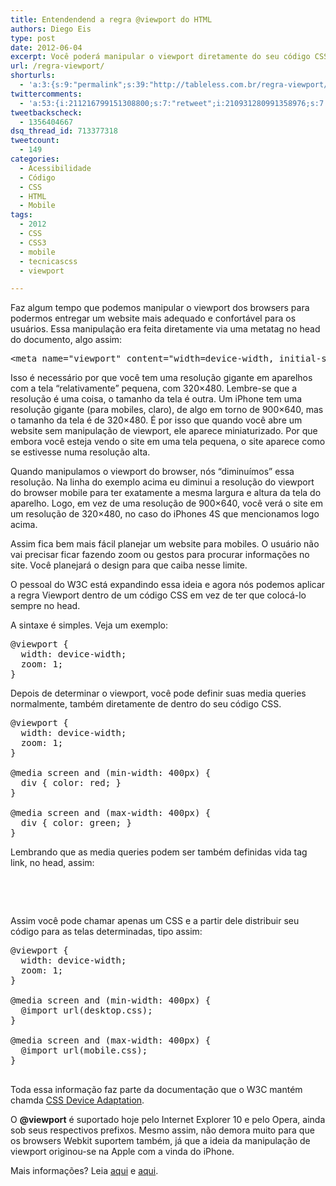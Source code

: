 ```yaml
---
title: Entendendend a regra @viewport do HTML
authors: Diego Eis
type: post
date: 2012-06-04
excerpt: Você poderá manipular o viewport diretamente do seu código CSS.
url: /regra-viewport/
shorturls:
  - 'a:3:{s:9:"permalink";s:39:"http://tableless.com.br/regra-viewport/";s:7:"tinyurl";s:26:"http://tinyurl.com/83gbvva";s:4:"isgd";s:19:"http://is.gd/cZJUGy";}'
twittercomments:
  - 'a:53:{i:211216799151308800;s:7:"retweet";i:210931280991358976;s:7:"retweet";i:210831873449009154;s:7:"retweet";i:210827712443584513;s:7:"retweet";i:210794826369732609;s:7:"retweet";i:210475205380943873;s:7:"retweet";i:209966522737766400;s:7:"retweet";i:209966520267325442;s:7:"retweet";i:209832112638009344;s:7:"retweet";i:209821939122970625;s:7:"retweet";i:209650215773409280;s:7:"retweet";i:209640703326826496;s:7:"retweet";i:209640653716594688;s:7:"retweet";i:209640572397420545;s:7:"retweet";i:209639211748442115;s:7:"retweet";i:215303511750082560;s:7:"retweet";i:215173442704642051;s:7:"retweet";i:215171560036765697;s:7:"retweet";i:215142824486768642;s:7:"retweet";i:215142116282728448;s:7:"retweet";i:218776835260026881;s:7:"retweet";i:218773597483831297;s:7:"retweet";i:218766550390411266;s:7:"retweet";i:218766233137446912;s:7:"retweet";i:223182387838844933;s:7:"retweet";i:223124817656815616;s:7:"retweet";i:223118693595496449;s:7:"retweet";i:223115100293300224;s:7:"retweet";i:230106682611597312;s:7:"retweet";i:230073719706488832;s:7:"retweet";i:230002897088290816;s:7:"retweet";i:236167976083132417;s:7:"retweet";i:236165949978464256;s:7:"retweet";i:236164033319931904;s:7:"retweet";i:241296232084017152;s:7:"retweet";i:248487648900026369;s:7:"retweet";i:248482457031172096;s:7:"retweet";i:254445792927043585;s:7:"retweet";i:253975234049351681;s:7:"retweet";i:253929145392832512;s:7:"retweet";i:253927324859371520;s:7:"retweet";i:253920498675752960;s:7:"retweet";i:253918625294069760;s:7:"retweet";i:253918239430684672;s:7:"retweet";i:266743339397832704;s:7:"retweet";i:266742358157168640;s:7:"retweet";i:266712811814662144;s:7:"retweet";i:266608611155902464;s:7:"retweet";i:266601566641987584;s:7:"retweet";i:271226367440465920;s:7:"retweet";i:270666842329194498;s:7:"retweet";i:270649352421257216;s:7:"retweet";i:270596697015607296;s:7:"retweet";}'
tweetbackscheck:
  - 1356404667
dsq_thread_id: 713377318
tweetcount:
  - 149
categories:
  - Acessibilidade
  - Código
  - CSS
  - HTML
  - Mobile
tags:
  - 2012
  - CSS
  - CSS3
  - mobile
  - tecnicascss
  - viewport

---
```

Faz algum tempo que podemos manipular o viewport dos browsers para podermos entregar um website mais adequado e confortável para os usuários. Essa manipulação era feita diretamente via uma metatag no head do documento, algo assim:

<pre class="lang-html">&lt;meta name="viewport" content="width=device-width, initial-scale=1, maximum-scale=1.0"&gt;
</pre>

Isso é necessário por que você tem uma resolução gigante em aparelhos com a tela &#8220;relativamente&#8221; pequena, com 320&#215;480. Lembre-se que a resolução é uma coisa, o tamanho da tela é outra. Um iPhone tem uma resolução gigante (para mobiles, claro), de algo em torno de 900&#215;640, mas o tamanho da tela é de 320&#215;480. É por isso que quando você abre um website sem manipulação de viewport, ele aparece miniaturizado. Por que embora você esteja vendo o site em uma tela pequena, o site aparece como se estivesse numa resolução alta.

Quando manipulamos o viewport do browser, nós &#8220;diminuímos&#8221; essa resolução. Na linha do exemplo acima eu diminui a resolução do viewport do browser mobile para ter exatamente a mesma largura e altura da tela do aparelho. Logo, em vez de uma resolução de 900&#215;640, você verá o site em um resolução de 320&#215;480, no caso do iPhones 4S que mencionamos logo acima.

Assim fica bem mais fácil planejar um website para mobiles. O usuário não vai precisar ficar fazendo zoom ou gestos para procurar informações no site. Você planejará o design para que caiba nesse limite.

O pessoal do W3C está expandindo essa ideia e agora nós podemos aplicar a regra Viewport dentro de um código CSS em vez de ter que colocá-lo sempre no head.

A sintaxe é simples. Veja um exemplo:

<pre class="lang-css">@viewport {
  width: device-width;
  zoom: 1;
}
</pre>

Depois de determinar o viewport, você pode definir suas media queries normalmente, também diretamente de dentro do seu código CSS.

<pre class="lang-css">@viewport {
  width: device-width;
  zoom: 1;
}

@media screen and (min-width: 400px) {
  div { color: red; }
}

@media screen and (max-width: 400px) {
  div { color: green; }
}
</pre>

Lembrando que as media queries podem ser também definidas vida tag link, no head, assim:

<pre class="lang-html"><link rel="stylesheet" type="text/css" href="screen.css" media="screen and (min-width: 400px)" />

<link rel="stylesheet" type="text/css" href="mobile.css" media="screen and (max-width: 400px)" />
</pre>

Assim você pode chamar apenas um CSS e a partir dele distribuir seu código para as telas determinadas, tipo assim:

<pre class="lang-css">@viewport {
  width: device-width;
  zoom: 1;
}

@media screen and (min-width: 400px) {
  @import url(desktop.css);
}

@media screen and (max-width: 400px) {
  @import url(mobile.css);
}

</pre>

Toda essa informação faz parte da documentação que o W3C mantém chamda [CSS Device Adaptation][1].

O **@viewport** é suportado hoje pelo Internet Explorer 10 e pelo Opera, ainda sob seus respectivos prefixos. Mesmo assim, não demora muito para que os browsers Webkit suportem também, já que a ideia da manipulação de viewport originou-se na Apple com a vinda do iPhone.

Mais informações? Leia [aqui][1] e [aqui][2].

 [1]: http://dev.w3.org/csswg/css-device-adapt/
 [2]: http://dev.opera.com/articles/view/an-introduction-to-meta-viewport-and-viewport/